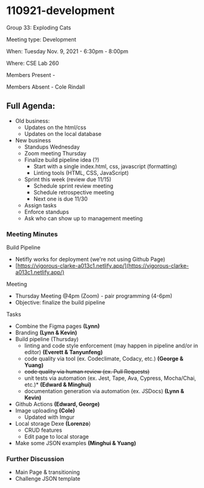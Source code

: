 # 110921-development

Group 33: Exploding Cats

Meeting type: Development

When: Tuesday Nov. 9, 2021 - 6:30pm - 8:00pm

Where: CSE Lab 260

Members Present -

Members Absent - Cole Rindall

## Full Agenda:

- Old business:
    - Updates on the html/css
    - Updates on the local database
- New business
    - Standups Wednesday
    - Zoom meeting Thursday
    - Finalize build pipeline idea (?)
        - Start with a single index.html, css, javascript (formatting)
        - Linting tools (HTML, CSS, JavaScript)
    - Sprint  this week (review due 11/15)
        - Schedule sprint review meeting
        - Schedule retrospective meeting
        - Next one is due 11/30
    - Assign tasks
    - Enforce standups
    - Ask who can show up to management meeting

### Meeting Minutes

Build Pipeline

- Netifly works for deployment (we're not using Github Page)
- [https://vigorous-clarke-a013c1.netlify.app/](https://vigorous-clarke-a013c1.netlify.app/)

Meeting

- Thursday Meeting @4pm (Zoom) - pair programming (4-6pm)
- Objective: finalize the build pipeline

Tasks

- Combine the Figma pages **(Lynn)**
- Branding **(Lynn & Kevin)**
- Build pipeline (Thursday)
    - linting and code style enforcement (may happen in pipeline and/or in editor) **(Everett & Tanyunfeng)**
    - code quality via tool (ex. Codeclimate, Codacy, etc.) **(George & Yuang)**
    - ~~code quality via human review (ex. Pull Requests)~~
    - unit tests via automation (ex. Jest, Tape, Ava, Cypress, Mocha/Chai, etc.)* **(Edward & Minghui)**
    - documentation generation via automation (ex. JSDocs) **(Lynn & Kevin)**
- Github Actions **(Edward, George)**
- Image uploading **(Cole)**
    - Updated with Imgur
- Local storage Dexe **(Lorenzo**)
    - CRUD features
    - Edit page to local storage
- Make some JSON examples **(Minghui & Yuang)**

### Further Discussion

- Main Page & transitioning
- Challenge JSON template